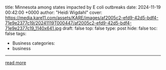 title: Minnesota among states impacted by E coli outbreaks
date: 2024-11-19 00:42:00 +0000
author: "Heidi Wigdahl"
cover: https://media.kare11.com/assets/KARE/images/af2005c2-efd9-42d5-bdf4-71e9e2377c19/20241119T000447/af2005c2-efd9-42d5-bdf4-71e9e2377c19_1140x641.jpg
draft: false
top: false
type: post
hide: false
toc: false
tags:
  - Business
categories:
  - business
---



[read more](https://www.kare11.com/article/news/local/breaking-the-news/minnesota-e-coli-outbreak/89-6283aacf-990f-48e2-ae47-b10580e32989)
